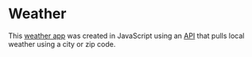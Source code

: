 # Weather
This <a href ="https://weather-dawng-ribeiro.netlify.com/">weather app<a> was created in JavaScript using an <a href="https://openweathermap.org/">API<a> that pulls local weather using a city or zip code.
